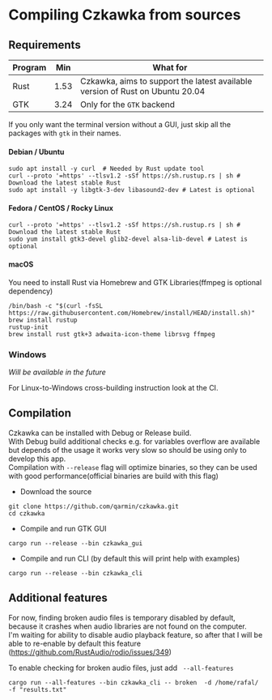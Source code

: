 # Compiling Czkawka from sources

## Requirements
| Program | Min  | What for                                                                      |
|---------|------|-------------------------------------------------------------------------------|
| Rust    | 1.53 | Czkawka, aims to support the latest available version of Rust on Ubuntu 20.04 |
| GTK     | 3.24 | Only for the `GTK` backend                                                    |

If you only want the terminal version without a GUI, just skip all the packages with `gtk` in their names.

#### Debian / Ubuntu
```shell
sudo apt install -y curl  # Needed by Rust update tool
curl --proto '=https' --tlsv1.2 -sSf https://sh.rustup.rs | sh # Download the latest stable Rust
sudo apt install -y libgtk-3-dev libasound2-dev # Latest is optional
```

#### Fedora / CentOS / Rocky Linux
```shell
curl --proto '=https' --tlsv1.2 -sSf https://sh.rustup.rs | sh # Download the latest stable Rust
sudo yum install gtk3-devel glib2-devel alsa-lib-devel # Latest is optional
```

#### macOS
You need to install Rust via Homebrew and GTK Libraries(ffmpeg is optional dependency)
```shell
/bin/bash -c "$(curl -fsSL https://raw.githubusercontent.com/Homebrew/install/HEAD/install.sh)"
brew install rustup
rustup-init
brew install rust gtk+3 adwaita-icon-theme librsvg ffmpeg
```

### Windows

*Will be available in the future*

For Linux-to-Windows cross-building instruction look at the CI.

<!-- First you need to install Visual C++ components from Visual Studio installer - https://visualstudio.microsoft.com/downloads/
Next install Rust from site https://rustup.rs/
After that the latest GTK 3 runtime must be installed from https://github.com/tschoonj/GTK-for-Windows-Runtime-Environment-Installer/releases
-->

## Compilation

Czkawka can be installed with Debug or Release build.  
With Debug build additional checks e.g. for variables overflow are available but depends of the usage it works very slow so should be using only to develop this app.    
Compilation with `--release` flag will optimize binaries, so they can be used with good performance(official binaries are build with this flag)


- Download the source
```
git clone https://github.com/qarmin/czkawka.git
cd czkawka
```
- Compile and run GTK GUI
```
cargo run --release --bin czkawka_gui
```

- Compile and run CLI (by default this will print help with examples)
```
cargo run --release --bin czkawka_cli
```


## Additional features
For now, finding broken audio files is temporary disabled by default, because it crashes when audio libraries are not found on the computer.  
I'm waiting for ability to disable audio playback feature, so after that I will be able to re-enable by default this feature (https://github.com/RustAudio/rodio/issues/349)

To enable checking for broken audio files, just add ` --all-features`
```
cargo run --all-features --bin czkawka_cli -- broken  -d /home/rafal/ -f "results.txt"
```